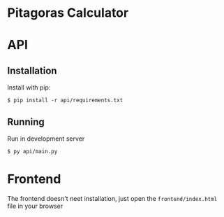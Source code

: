 # Pitagoras Calculator

# API

## Installation

Install with pip:

```
$ pip install -r api/requirements.txt
```

## Running

Run in development server

```
$ py api/main.py
```

# Frontend

The frontend doesn't neet installation, just open the ```frontend/index.html``` file in your browser
